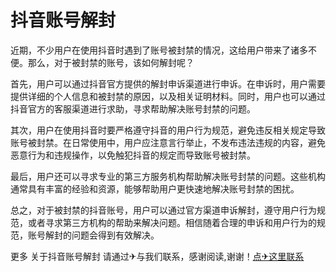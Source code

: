 # 抖音账号解封

近期，不少用户在使用抖音时遇到了账号被封禁的情况，这给用户带来了诸多不便。那么，对于被封禁的账号，该如何解封呢？

首先，用户可以通过抖音官方提供的解封申诉渠道进行申诉。在申诉时，用户需要提供详细的个人信息和被封禁的原因，以及相关证明材料。同时，用户也可以通过抖音官方的客服渠道进行求助，寻求帮助解决账号封禁的问题。

其次，用户在使用抖音时要严格遵守抖音的用户行为规范，避免违反相关规定导致账号被封禁。在日常使用中，用户应注意言行举止，不发布违法违规的内容，避免恶意行为和违规操作，以免触犯抖音的规定而导致账号被封禁。

最后，用户还可以寻求专业的第三方服务机构帮助解决账号封禁的问题。这些机构通常具有丰富的经验和资源，能够帮助用户更快速地解决账号封禁的困扰。

总之，对于被封禁的抖音账号，用户可以通过官方渠道申诉解封，遵守用户行为规范，或者寻求第三方机构的帮助来解决问题。相信随着合理的申诉和用户行为的规范，账号解封的问题会得到有效解决。

更多 关于抖音账号解封 请通过✈与我们联系，感谢阅读,谢谢！[点✈这里联系](https://d.k02.cc)